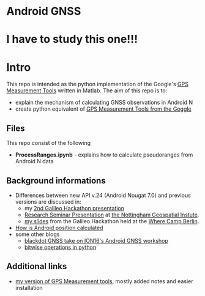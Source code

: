 Android GNSS
===
# I have to study this one!!!

# Intro

This repo is intended as the python implementation of the Google's [GPS Measurement Tools](https://github.com/google/gps-measurement-tools) written in Matlab. The aim of this repo is to:

* explain the mechanism of calculating GNSS observations in Android N
* create python equivalent of [GPS Measurement Tools from the Goggle](https://github.com/google/gps-measurement-tools)

## Files

This repo consist of the following

* **ProcessRanges.ipynb** - explains how to calculate pseudoranges from Android N data

## Background informations

* Differences between new API v.24 (Android Nougat 7.0) and previous versions are discussed in:
  * my [2nd Galileo Hackathon presentation](https://www.slideshare.net/LukaszKosmaBonenberg/2nd-galileo-android-hackathon-intro)
  * [Research Seminar Presentation](https://www.slideshare.net/LukaszKosmaBonenberg/pseudoranges-from-your-android-smartphone) at [the Nottingham Geospatial Instute](http://www.nottingham.ac.uk/ngi/).
  * [my slides](https://drive.google.com/file/d/0BytPQTDn3eCFZUNjOUF3RFpLTVk/view) from the Galileo Hackathon held at the [Where Camp Berlin](http://wherecamp.de/).
* [How is Android position calculated](https://developer.android.com/guide/topics/location/strategies.html)
* some other blogs
  * [blackdot GNSS take on ION16's Android GNSS workshop](https://www.blackdotgnss.com/2016/09/20/ppp-with-smartphones-are-we-there-yet/)
  * [bitwise operations in python](https://wiki.python.org/moin/BitwiseOperators)

## Additional links

* [my version of GPS Measurement tools](https://github.com/DfAC/gps-measurement-tools), mostly added notes and easier installation

